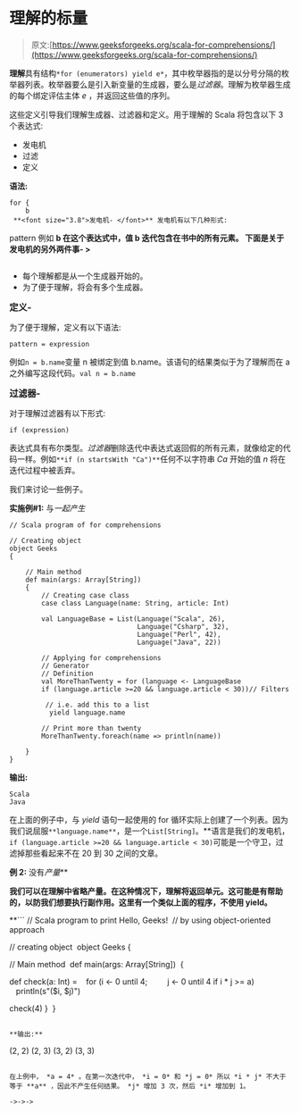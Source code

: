# 理解的标量

> 原文:[https://www.geeksforgeeks.org/scala-for-comprehensions/](https://www.geeksforgeeks.org/scala-for-comprehensions/)

**理解**具有结构`*for (enumerators) yield e*`，其中枚举器指的是以分号分隔的枚举器列表。枚举器要么是引入新变量的生成器，要么是*过滤器*。理解为枚举器生成的每个绑定评估主体 *e* ，并返回这些值的序列。

这些定义引导我们理解生成器、过滤器和定义。用于理解的 Scala 将包含以下 3 个表达式:

*   发电机
*   过滤
*   定义

**语法:**

```
for {
    b 
 **<font size="3.8">发电机- </font>** 发电机有以下几种形式:

```
pattern 例如 **b 在这个表达式中，值 b 迭代包含在书中的所有元素。
下面是关于发电机的另外两件事- >** 

```

```

*   每个理解都是从一个生成器开始的。
*   为了便于理解，将会有多个生成器。

<font size="3.8">**定义-**</font>

为了便于理解，定义有以下语法:

```
pattern = expression
```

例如`n = b.name`变量 n 被绑定到值 b.name。该语句的结果类似于为了理解而在 a 之外编写这段代码。`val n = b.name`

<font size="3.8">**过滤器-**</font>

对于理解过滤器有以下形式:

```
if (expression)
```

表达式具有布尔类型。*过滤器*删除迭代中表达式返回假的所有元素，就像给定的代码一样。例如`**if (n startsWith "Ca")**`任何不以字符串 *Ca* 开始的值 *n* 将在迭代过程中被丢弃。

我们来讨论一些例子。

**实施例#1:** 与*一起产生*

```
// Scala program of for comprehensions

// Creating object 
object Geeks 
{ 

    // Main method 
    def main(args: Array[String]) 
    { 
        // Creating case class    
        case class Language(name: String, article: Int)

        val LanguageBase = List(Language("Scala", 26),
                                Language("Csharp", 32),
                                Language("Perl", 42),
                                Language("Java", 22))

        // Applying for comprehensions
        // Generator
        // Definition
        val MoreThanTwenty = for (language <- LanguageBase
        if (language.article >=20 && language.article < 30))// Filters

         // i.e. add this to a list
          yield language.name 

        // Print more than twenty 
        MoreThanTwenty.foreach(name => println(name))

    } 
} 
```

**输出:**

```
Scala
Java
```

在上面的例子中，与 *yield* 语句一起使用的 for 循环实际上创建了一个列表。因为我们说屈服`**language.name**`，是一个`List[String]`。**语言是我们的发电机，`if (language.article >=20 && language.article < 30)`可能是一个守卫，过滤掉那些看起来不在 20 到 30 之间的文章。

**例 2:** 没有*产量***

**我们可以在理解中省略产量。在这种情况下，理解将返回单元。这可能是有帮助的，以防我们想要执行副作用。这里有一个类似上面的程序，不使用 yield。**

 **```
// Scala program to print Hello, Geeks! 
// by using object-oriented approach 

// creating object 
object Geeks { 

// Main method 
def main(args: Array[String]) 
{ 

def check(a: Int) =
   for (i <- 0 until 4;
        j <- 0 until 4 if i * j >= a)
   println(s"($i, $j)")

check(4)
} 
} 
```** 

**输出:**

```
(2, 2)
(2, 3)
(3, 2)
(3, 3)
```

在上例中， *a = 4* 。在第一次迭代中， *i = 0* 和 *j = 0* 所以 *i * j* 不大于等于 **a** ，因此不产生任何结果。 *j* 增加 3 次，然后 *i* 增加到 1。

->->->